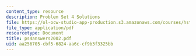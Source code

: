 ```yaml
---
content_type: resource
description: Problem Set 4 Solutions
file: https://ol-ocw-studio-app-production.s3.amazonaws.com/courses/hst-508-genomics-and-computational-biology-fall-2002/aa256705cbf56824aa6ccf9b3f3325bb_ps4answers2002.pdf
file_type: application/pdf
resourcetype: Document
title: ps4answers2002.pdf
uid: aa256705-cbf5-6824-aa6c-cf9b3f3325bb
---
```

